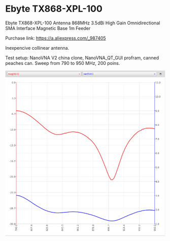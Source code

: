 # Ebyte TX868-XPL-100 

Ebyte TX868-XPL-100 Antenna 868MHz 3.5dBi High Gain Omnidirectional SMA Interface Magnetic Base 1m Feeder 

Purchase link: https://a.aliexpress.com/_987405

Inexpencive collinear antenna.

Test setup: NanoVNA V2 china clone, NanoVNA_QT_GUI profram, canned peaches can. Sweep from 790 to 950 MHz, 200 poins.

![SWR graph](TX868-XPL-100.png)
